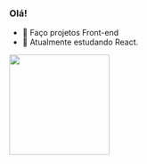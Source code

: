 ### Olá!

- 🔭 Faço projetos Front-end 
- 🌱 Atualmente estudando React.

<div>
  <a href="https://github.com/otavio-lima-dev" 
  <img height="180em" src="https://github-readme-stats.vercel.app/api?username=otavio-lima-dev&show_icons=true&theme=dark&include_all_commits"=true&count_private=true" >
    <img height="180em" src="https://github-readme-stats.vercel.app/api/top-langs/?username=otavio-lima&layout=compac&langs_count=16&theme="dark">
</div>

